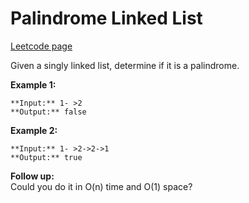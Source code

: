 # Palindrome Linked List
[Leetcode page](https://leetcode.com/problems/palindrome-linked-list/description)

Given a singly linked list, determine if it is a palindrome.

**Example 1:**

    
    
    **Input:** 1- >2
    **Output:** false

**Example 2:**

    
    
    **Input:** 1- >2->2->1
    **Output:** true

**Follow up:**  
Could you do it in O(n) time and O(1) space?

